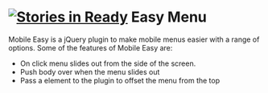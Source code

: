 [![Stories in Ready](https://badge.waffle.io/ckoppenhaver/mobile-easy.png?label=ready)](https://waffle.io/ckoppenhaver/mobile-easy)
Easy Menu
=========

Mobile Easy is a jQuery plugin to make mobile menus easier with a range of options. Some of the features of Mobile Easy are:
  - On click menu slides out from the side of the screen.
  - Push body over when the menu slides out
  - Pass a element to the plugin to offset the menu from the top
